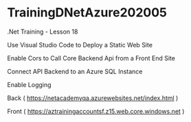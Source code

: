 # TrainingDNetAzure202005
.Net Training - Lesson 18

Use Visual Studio Code to Deploy a Static Web Site

Enable Cors to Call Core Backend Api from a Front End Site

Connect API Backend to an Azure SQL Instance

Enable Logging


Back ( https://netacademyqa.azurewebsites.net/index.html )

Front ( https://aztrainingaccountsf.z15.web.core.windows.net )
